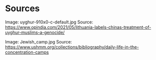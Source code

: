# Sources

Image: uyghur-910x0-c-default.jpg
Source: https://www.opindia.com/2021/05/lithuania-labels-chinas-treatment-of-uyghur-muslims-a-genocide/

Image: Jewish_camp.jpg
Source: https://www.ushmm.org/collections/bibliography/daily-life-in-the-concentration-camps
